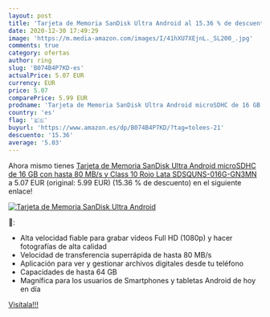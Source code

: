 ```yaml
---
layout: post
title: 'Tarjeta de Memoria SanDisk Ultra Android al 15.36 % de descuento'
date: 2020-12-30 17:49:29
image: 'https://m.media-amazon.com/images/I/41hXU7XEjnL._SL200_.jpg'
comments: true
category: ofertas
author: ring
slug: 'B074B4P7KD-es'
actualPrice: 5.07 EUR
currency: EUR
price: 5.07
comparePrice: 5.99 EUR
prodname: 'Tarjeta de Memoria SanDisk Ultra Android microSDHC de 16 GB con hasta 80 MB/s y Class 10  Rojo Lata  SDSQUNS-016G-GN3MN '
country: 'es'
flag: '🇪🇸'
buyurl: 'https://www.amazon.es/dp/B074B4P7KD/?tag=tolees-21'
descuento: '15.36'
average: '5.03'
---
```


Ahora mismo tienes [Tarjeta de Memoria SanDisk Ultra Android microSDHC de 16 GB con hasta 80 MB/s y Class 10  Rojo Lata  SDSQUNS-016G-GN3MN ](https://www.amazon.es/dp/B074B4P7KD/?tag=tolees-21) a 5.07 EUR (original: 5.99 EUR) (15.36 %  de descuento) en el siguiente enlace!

[![Tarjeta de Memoria SanDisk Ultra Android](https://m.media-amazon.com/images/I/41hXU7XEjnL._SL200_.jpg)](https://www.amazon.es/dp/B074B4P7KD/?tag=tolees-21)

🔎:

- Alta velocidad fiable para grabar vídeos Full HD (1080p) y hacer fotografías de alta calidad
- Velocidad de transferencia superrápida de hasta 80 MB/s
- Aplicación para ver y gestionar archivos digitales desde tu teléfono
- Capacidades de hasta 64 GB
- Magnífica para los usuarios de Smartphones y tabletas Android de hoy en día

[Visítala!!!](https://www.amazon.es/dp/B074B4P7KD/?tag=tolees-21)
